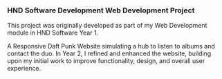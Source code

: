 ### HND Software Development Web Development Project

This project was originally developed as part of my Web Development module in HND Software Year 1.   
       
A Responsive Daft Punk Website simulating a hub to listen to albums and contact the duo. In Year 2, I refined and enhanced the website, building upon my initial work to improve functionality, design, and overall user experience.  

